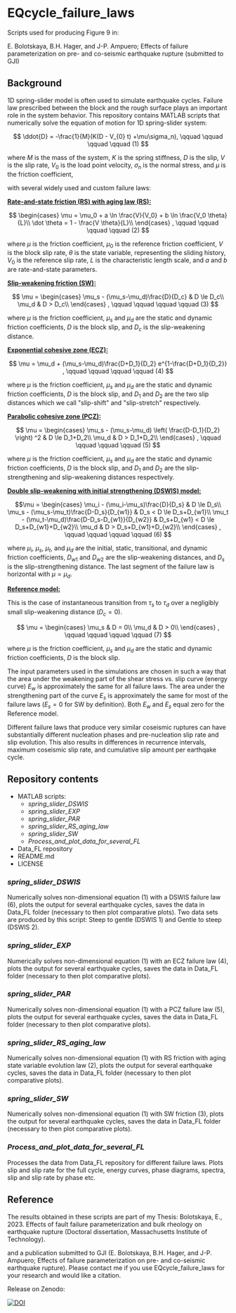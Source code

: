 # EQcycle_failure_laws

Scripts used for producing Figure 9 in:

E. Bolotskaya, B.H. Hager, and J-P. Ampuero; Effects of failure parameterization on pre- and co-seismic earthquake rupture (submitted to GJI)

## Background
1D spring-slider model is often used to simulate earthquake cycles. Failure law prescribed between the block and the rough surface plays an important role in the system behavior. This repository contains MATLAB scripts that numerically solve the equation of motion for 1D spring-slider system: 

$$
\ddot{D} = -\frac{1}{M}(K(D - V_{0} t) +\mu\sigma_n), \qquad \qquad \qquad \qquad (1) 
$$

where $M$ is the mass of the system, $K$ is the spring stiffness, $D$ is the slip, $V$ is the slip rate, $V_0$ is the load point velocity, $\sigma_n$ is the normal stress, and $\mu$ is the friction coefficient,

with several widely used and custom failure laws:

<ins>__Rate-and-state friction (RS) with aging law (RS):__</ins>

$$
\begin{cases}
      \mu = \mu_0 + a \ln \frac{V}{V_0} + b \ln \frac{V_0 \theta}{L}\\
      \dot \theta = 1 - \frac{V \theta}{L}\\
    \end{cases}
    ,  \qquad \qquad \qquad \qquad (2)
$$

where $\mu$ is the friction coefficient, $\mu_0$ is the reference friction coefficient, $V$ is the block slip rate, $\theta$ is the state variable, representing the sliding history, $V_0$ is the reference slip rate, $L$ is the characteristic length scale, and $a$ and $b$ are rate-and-state parameters.

<ins>__Slip-weakening friction (SW):__</ins>

$$
\mu =
    \begin{cases}
      \mu_s - (\mu_s-\mu_d)\frac{D}{D_c}               & D \le D_c\\
      \mu_d                                            & D > D_c\\
    \end{cases} 
    , \qquad \qquad \qquad \qquad (3)
$$

where $\mu$ is the friction coefficient, $\mu_s$ and $\mu_d$ are the static and dynamic friction coefficients, $D$ is the block slip, and $D_c$ is the slip-weakening distance.

<ins>__Exponential cohesive zone (ECZ):__</ins>

$$
\mu = \mu_d + (\mu_s-\mu_d)\frac{D+D_1}{D_2} e^{1-\frac{D+D_1}{D_2}} ,  \qquad \qquad \qquad \qquad (4)
$$

where $\mu$ is the friction coefficient, $\mu_s$ and $\mu_d$ are the static and dynamic friction coefficients, $D$ is the block slip, and $D_1$ and $D_2$ are the two slip distances which we call "slip-shift" and "slip-stretch" respectively.

<ins>__Parabolic cohesive zone (PCZ):__</ins>

$$
\mu =
    \begin{cases}
      \mu_s - (\mu_s-\mu_d) \left( \frac{D-D_1}{D_2} \right) ^2              & D \le D_1+D_2\\
      \mu_d                                            & D > D_1+D_2\\
    \end{cases} 
    ,  \qquad \qquad \qquad \qquad (5)
$$

where $\mu$ is the friction coefficient, $\mu_s$ and $\mu_d$ are the static and dynamic friction coefficients, $D$ is the block slip, and $D_1$ and $D_2$ are the slip-strengthening and slip-weakening distances respectively.

<ins>__Double slip-weakening with initial strengthening (DSWIS) model:__</ins>

$$\mu =
    \begin{cases}
      \mu_i - (\mu_i-\mu_s)\frac{D}{D_s}               & D \le D_s\\
      \mu_s - (\mu_s-\mu_t)\frac{D-D_s}{D_{w1}}        & D_s < D \le D_s+D_{w1}\\
      \mu_t - (\mu_t-\mu_d)\frac{D-D_s-D_{w1}}{D_{w2}} & D_s+D_{w1} < D \le D_s+D_{w1}+D_{w2}\\
      \mu_d                                            & D > D_s+D_{w1}+D_{w2}\\
    \end{cases}
    , \qquad \qquad \qquad \qquad (6)
$$

where $\mu_i$, $\mu_s$, $\mu_t$, and $\mu_d$ are the initial, static, transitional, and dynamic friction coefficients, $D_{w1}$ and $D_{w2}$ are the slip-weakening distances, and $D_s$ is the slip-strengthening distance. The last segment of the failure law is horizontal with $\mu=\mu_d$.

<ins>__Reference model:__</ins>

This is the case of instantaneous transition from $\tau_s$ to $\tau_d$ over a negligibly small slip-weakening distance $(D_c=0)$.

$$
\mu =
    \begin{cases}
      \mu_s                & D = 0\\
      \mu_d                & D > 0\\
    \end{cases} 
    , \qquad \qquad \qquad \qquad (7)
$$

where $\mu$ is the friction coefficient, $\mu_s$ and $\mu_d$ are the static and dynamic friction coefficients, $D$ is the block slip.

The input parameters used in the simulations are chosen in such a way that the area under the weakening part of the shear stress vs. slip curve (energy curve) $E_w$ is approximately the same for all failure laws. The area under the strengthening part of the curve $E_s$ is approximately the same for most of the failure laws $(E_s = 0$ for SW by definition). Both $E_w$ and $E_s$ equal zero for the Reference model.

Different failure laws that produce very similar coseismic ruptures can have substantially different nucleation phases and pre-nucleation slip rate and slip evolution. This also results in differences in recurrence intervals, maximum coseismic slip rate, and cumulative slip amount per earthqake cycle.

## Repository contents
- MATLAB scripts:
  - *spring_slider_DSWIS*
  - *spring_slider_EXP* 
  - *spring_slider_PAR* 
  - *spring_slider_RS_aging_law*
  - *spring_slider_SW*
  - *Process_and_plot_data_for_several_FL*
- Data_FL repository
- README.md
- LICENSE

### *spring_slider_DSWIS*
Numerically solves non-dimensional equation (1) with a DSWIS failure law (6), plots the output for several earthquake cycles, saves the data in Data_FL folder (necessary to then plot comparative plots). Two data sets are produced by this script: Steep to gentle (DSWIS 1) and Gentle to steep (DSWIS 2).
### *spring_slider_EXP*
Numerically solves non-dimensional equation (1) with an ECZ failure law (4), plots the output for several earthquake cycles, saves the data in Data_FL folder (necessary to then plot comparative plots).
### *spring_slider_PAR*
Numerically solves non-dimensional equation (1) with a PCZ failure law (5), plots the output for several earthquake cycles, saves the data in Data_FL folder (necessary to then plot comparative plots).
### *spring_slider_RS_aging_law*
Numerically solves non-dimensional equation (1) with RS friction with aging state variable evolution law (2), plots the output for several earthquake cycles, saves the data in Data_FL folder (necessary to then plot comparative plots).
### *spring_slider_SW*
Numerically solves non-dimensional equation (1) with SW friction (3), plots the output for several earthquake cycles, saves the data in Data_FL folder (necessary to then plot comparative plots).
### *Process_and_plot_data_for_several_FL*
Processes the data from Data_FL repository for different failure laws. Plots slip and slip rate for the full cycle, energy curves, phase diagrams, spectra, slip and slip rate by phase etc. 

## Reference
The results obtained in these scripts are part of my Thesis: 
Bolotskaya, E., 2023. Effects of fault failure parameterization and bulk rheology on earthquake rupture (Doctoral dissertation, Massachusetts Institute of Technology).

and a publication submitted to GJI (E. Bolotskaya, B.H. Hager, and J-P. Ampuero; Effects of failure parameterization on pre- and co-seismic earthquake rupture).
Please contact me if you use EQcycle_failure_laws for your research and would like a citation.

Release on Zenodo:

[![DOI](https://zenodo.org/badge/530423563.svg)](https://zenodo.org/badge/latestdoi/530423563)
